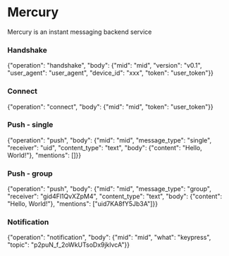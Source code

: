 # Mercury

Mercury is an instant messaging backend service


### Handshake
{"operation": "handshake", "body": {"mid": "mid", "version": "v0.1", "user_agent": "user_agent", "device_id": "xxx", "token": "user_token"}}

### Connect
{"operation": "connect", "body": {"mid": "mid", "token": "user_token"}}

### Push - single
{"operation": "push", "body": {"mid": "mid", "message_type": "single", "receiver": "uid", "content_type": "text", "body": {"content": "Hello, World!"}, "mentions": []}}

### Push - group
{"operation": "push", "body": {"mid": "mid", "message_type": "group", "receiver": "gid4Fl1QvXZpM4", "content_type": "text", "body": {"content": "Hello, World!"}, "mentions": ["uid7KA8fY5Jb3A"]}}

### Notification
{"operation": "notification", "body": {"mid": "mid", "what": "keypress", "topic": "p2puN_f_2oWkUTsoDx9jklvcA"}}
